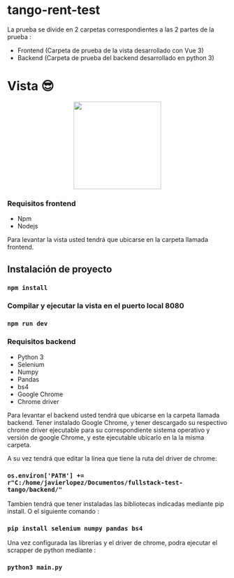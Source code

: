 # tango-rent-test

La prueba se divide en 2 carpetas correspondientes a las 2 partes de la prueba : 
* Frontend (Carpeta de prueba de la vista desarrollado con Vue 3)
* Backend (Carpeta de prueba del backend desarrollado en python 3)
# Vista :sunglasses:
<p align="center"><a target="_blank"><img src="https://upload.wikimedia.org/wikipedia/commons/thumb/9/95/Vue.js_Logo_2.svg/768px-Vue.js_Logo_2.svg.png?20170919082558" width="200"></a></p>

### Requisitos frontend

* Npm
* Nodejs

Para levantar la vista usted tendrá que ubicarse en la carpeta llamada frontend.

## Instalación de proyecto
### `npm install`
### Compilar y ejecutar la vista en el puerto local 8080
### `npm run dev`

### Requisitos backend

* Python 3
* Selenium
* Numpy
* Pandas
* bs4
* Google Chrome
* Chrome driver

Para levantar el backend usted tendrá que ubicarse en la carpeta llamada backend. Tener instalado Google Chrome, y tener descargado su respectivo chrome driver ejecutable para su correspondiente sistema operativo y versión de google Chrome, y este ejecutable ubicarlo en la la misma carpeta. 

A su vez tendrá que editar la línea que tiene la ruta del driver de chrome: 

### `os.environ['PATH'] += r"C:/home/javierlopez/Documentos/fullstack-test-tango/backend/"`

Tambien tendrá que tener instaladas las bibliotecas indicadas mediante pip install. O el siguiente comando :

### `pip install selenium numpy pandas bs4`

Una vez configurada las librerías y el driver de chrome, podra ejecutar el scrapper de python mediante : 

### `python3 main.py`
